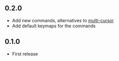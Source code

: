 ## 0.2.0
* Add new commands, alternatives to [multi-cursor](https://atom.io/packages/multi-cursor)
* Add default keymaps for the commands

## 0.1.0
* First release
